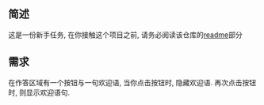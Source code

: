 ## 简述
这是一份新手任务, 在你接触这个项目之前, 请务必阅读该仓库的[readme](https://github.com/Eve-Sama/meta-qingflow)部分

## 需求
在作答区域有一个按钮与一句欢迎语, 当你点击按钮时, 隐藏欢迎语. 再次点击按钮时, 则显示欢迎语句.
